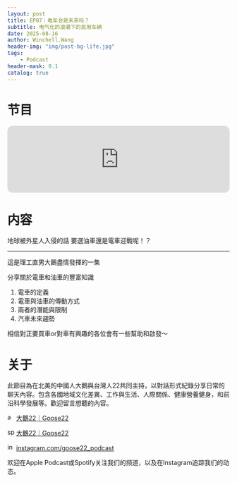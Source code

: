 ```yaml
---
layout: post
title: EP07｜电车会是未来吗？
subtitle: 电气化的浪潮下的民用车辆
date: 2025-08-16
author: Winchell.Wang
header-img: "img/post-bg-life.jpg"
tags:
    - Podcast
header-mask: 0.1
catalog: true
---
```


# 节目

<iframe data-testid="embed-iframe" style="border-radius:12px" src="https://open.spotify.com/embed/episode/4wqhIk8AV3RHjp23NjJJYH?utm_source=generator" width="100%" height="152" frameBorder="0" allowfullscreen="" allow="autoplay; clipboard-write; encrypted-media; fullscreen; picture-in-picture" loading="lazy"></iframe>

# 内容

地球被外星人入侵的話 要選油車還是電車迎戰呢！？

---

這是理工直男大鵝盡情發揮的一集

分享關於電車和油車的豐富知識

1. 電車的定義
2. 電車與油車的傳動方式
3. 兩者的潛能與限制
4. 汽車未來趨勢

相信對正要買車or對車有興趣的各位會有一些幫助和啟發～ 

# 关于

此節目為在北美的中國人大鵝與台灣人22共同主持，以對話形式紀錄分享日常的聊天內容。包含各國地域文化差異、工作與生活、人際關係、健康營養健身，和前沿科學發展等。歡迎留言想聽的內容。

<img src='https://cdn.jsdelivr.net/gh/winchellwang/winchellwang.github.io/img/logo/podcast.svg' alt='apple_podcast' width='16' height='16'> <a href='https://podcasts.apple.com/tw/podcast/%E5%A4%A7%E9%B5%9D22-goose22/id1724645271'>大鵝22｜Goose22</a>

<img src='https://cdn.jsdelivr.net/gh/winchellwang/winchellwang.github.io/img/logo/spotify.svg' alt='spotify' width='16' height='16'> <a href='https://open.spotify.com/show/4nRHx7jhfCPH2svTBwOvLC'>大鵝22｜Goose22</a>

<img src='https://cdn.jsdelivr.net/gh/winchellwang/winchellwang.github.io/img/logo/instagram.svg' alt='instagram' width='16' height='16'> <a href='https://www.instagram.com/goose22_podcast'>instagram.com/goose22_podcast</a>

欢迎在Apple Podcast或Spotify关注我们的频道，以及在Instagram追踪我们的动态。
